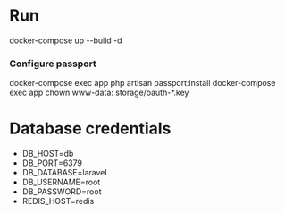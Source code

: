 # Run
docker-compose up --build -d

### Configure passport
docker-compose exec app php artisan passport:install
docker-compose exec app chown www-data: storage/oauth-*.key

# Database credentials
- DB_HOST=db
- DB_PORT=6379
- DB_DATABASE=laravel
- DB_USERNAME=root
- DB_PASSWORD=root
- REDIS_HOST=redis